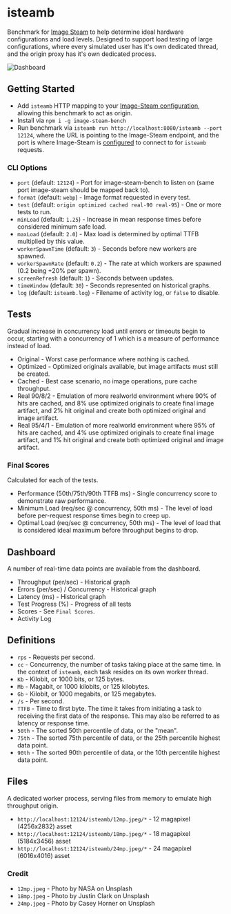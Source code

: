 # isteamb

Benchmark for [Image Steam](https://github.com/asilvas/node-image-steam) to help determine ideal hardware configurations and load levels. Designed to support load testing of large configurations, where every simulated user has it's own dedicated thread, and the origin proxy has it's own dedicated process.

![Dashboard](https://raw.githubusercontent.com/asilvas/node-image-steam/master/packages/image-steam-bench/docs/dashboard.jpg)


## Getting Started

* Add `isteamb` HTTP mapping to your [Image-Steam configuration](https://github.com/asilvas/node-image-steam/blob/master/scripts/dev.js#L50-L55), allowing this benchmark to act as origin.
* Install via `npm i -g image-steam-bench`
* Run benchmark via `isteamb run http://localhost:8080/isteamb --port 12124`, where the URL is pointing to the Image-Steam endpoint, and the port is where Image-Steam is [configured](https://github.com/asilvas/node-image-steam/blob/master/scripts/dev.js#L50-L55) to connect to for `isteamb` requests.

### CLI Options

* `port` (default: `12124`) - Port for image-steam-bench to listen on
  (same port image-steam should be mapped back to).
* `format` (default: `webp`) - Image format requested in every test.
* `test` (default: `origin optimized cached real-90 real-95`) - One or more tests to run.
* `minLoad` (default: `1.25`) - Increase in mean response times before considered minimum safe load.
* `maxLoad` (default: `2.0`) - Max load is determined by optimal TTFB multiplied by this value.
* `workerSpawnTime` (default: `3`) - Seconds before new workers are spawned.
* `workerSpawnRate` (default: `0.2`) - The rate at which workers are spawned (0.2 being +20% per spawn).
* `screenRefresh` (default: `1`) - Seconds between updates.
* `timeWindow` (default: `30`) - Seconds represented on historical graphs.
* `log` (default: `isteamb.log`) - Filename of activity log, or `false` to disable.


## Tests

Gradual increase in concurrency load until errors or timeouts begin to occur, starting with a concurrency of 1 which is a measure of performance instead of load.

* Original - Worst case performance where nothing is cached.
* Optimized - Optimized originals available, but image artifacts must still be created.
* Cached - Best case scenario, no image operations, pure cache throughput.
* Real 90/8/2 - Emulation of more realworld environment where 90% of hits are cached, and 8% use optimized originals to create final image artifact, and 2% hit original and create both optimized original and image artifact.
* Real 95/4/1 - Emulation of more realworld environment where 95% of hits are cached, and 4% use optimized originals to create final image artifact, and 1% hit original and create both optimized original and image artifact.

### Final Scores

Calculated for each of the tests.

* Performance (50th/75th/90th TTFB ms) - Single concurrency score to demonstrate raw performance.
* Minimum Load (req/sec @ concurrency, 50th ms) - The level of load before per-request
  response times begin to creep up.
* Optimal Load (req/sec @ concurrency, 50th ms) - The level of load that is considered ideal maximum
  before throughput begins to drop.



## Dashboard

A number of real-time data points are available from the dashboard.

* Throughput (per/sec) - Historical graph
* Errors (per/sec) / Concurrency - Historical graph
* Latency (ms) - Historical graph
* Test Progress (%) - Progress of all tests
* Scores - See `Final Scores`.
* Activity Log


## Definitions

* `rps` - Requests per second.
* `cc` - Concurrency, the number of tasks taking place at the same time.
  In the context of `isteamb`, each task resides on its own worker thread.
* `Kb` - Kilobit, or 1000 bits, or 125 bytes.
* `Mb` - Magabit, or 1000 kilobits, or 125 kilobytes.
* `Gb` - Kilobit, or 1000 megabits, or 125 megabytes.
* `/s` - Per second.
* `TTFB` - Time to first byte. The time it takes from initiating a task to receiving the first data of the response.
  This may also be referred to as latency or response time.
* `50th` - The sorted 50th percentile of data, or the "mean".
* `75th` - The sorted 75th percentile of data, or the 25th percentile highest data point. 
* `90th` - The sorted 90th percentile of data, or the 10th percentile highest data point. 


## Files

A dedicated worker process, serving files from memory to emulate high throughput origin.

* `http://localhost:12124/isteamb/12mp.jpeg/*` - 12 magapixel (4256x2832) asset
* `http://localhost:12124/isteamb/18mp.jpeg/*` - 18 magapixel (5184x3456) asset
* `http://localhost:12124/isteamb/24mp.jpeg/*` - 24 magapixel (6016x4016) asset


### Credit

* `12mp.jpeg` - Photo by NASA on Unsplash
* `18mp.jpeg` - Photo by Justin Clark on Unsplash
* `24mp.jpeg` - Photo by Casey Horner on Unsplash
